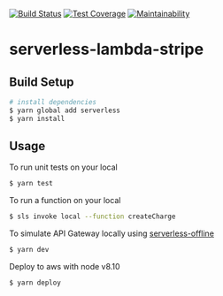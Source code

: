 [![Build Status](https://img.shields.io/circleci/project/github/14nrv/serverless-lambda-stripe/dev.svg "Build Status")](https://circleci.com/gh/14nrv/serverless-lambda-stripe/tree/dev)
[![Test Coverage](https://api.codeclimate.com/v1/badges/ab7adeab82d742094951/test_coverage)](https://codeclimate.com/github/14nrv/serverless-lambda-stripe/test_coverage)
[![Maintainability](https://api.codeclimate.com/v1/badges/ab7adeab82d742094951/maintainability)](https://codeclimate.com/github/14nrv/serverless-lambda-stripe/maintainability)

# serverless-lambda-stripe

## Build Setup
``` bash
# install dependencies
$ yarn global add serverless
$ yarn install
```

## Usage

To run unit tests on your local

``` bash
$ yarn test
```

To run a function on your local

``` bash
$ sls invoke local --function createCharge
```

To simulate API Gateway locally using [serverless-offline](https://github.com/dherault/serverless-offline)

``` bash
$ yarn dev
````

Deploy to aws with node v8.10

``` bash
$ yarn deploy
```
